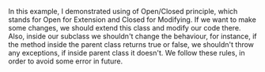 In this example, I demonstrated using of Open/Closed principle, which stands for Open for Extension and Closed for Modifying. 
If we want to make some changes, we should extend this class and modify our code there.
Also, inside our subclass we shouldn't change the behaviour, for instance, if the method inside the parent class returns true 
or false, we shouldn't throw any exceptions, if inside parent class it doesn't. We follow these rules, in order to avoid some
error in future. 